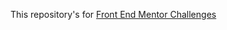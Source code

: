 This repository's for [Front End Mentor Challenges](https://www.frontendmentor.io/profile/Yup03/solutions)
